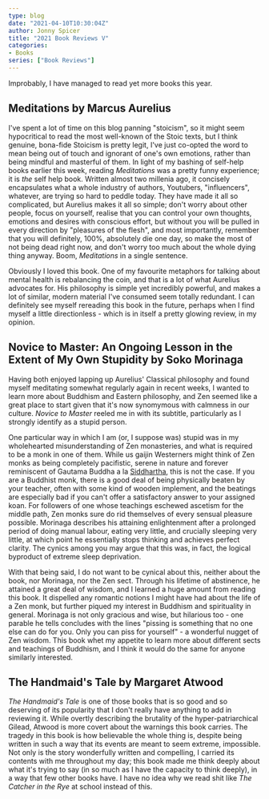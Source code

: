 ```yaml
---
type: blog
date: "2021-04-10T10:30:04Z"
author: Jonny Spicer
title: "2021 Book Reviews V"
categories:
- Books
series: ["Book Reviews"]
---
```

Improbably, I have managed to read yet more books this year.

## Meditations by Marcus Aurelius

I've spent a lot of time on this blog panning "stoicism", so it might seem hypocritical to read the most well-known of the Stoic texts, but I think genuine, bona-fide Stoicism is
pretty legit, I've just co-opted the word to mean being out of touch and ignorant of one's own emotions, rather than being mindful and masterful of them. In light of my bashing of
self-help books earlier this week, reading *Meditations* was a pretty funny experience; it is *the* self help book. Written almost two millenia ago, it concisely encapsulates what a
whole industry of authors, Youtubers, "influencers", whatever, are trying so hard to peddle today. They have made it all so complicated, but Aurelius makes it all so simple; don't
worry about other people, focus on yourself, realise that you can control your own thoughts, emotions and desires with conscious effort, but without you will be pulled in every
direction by "pleasures of the flesh", and most importantly, remember that you will definitely, 100%, absolutely die one day, so make the most of not being dead right now, and don't
worry too much about the whole dying thing anyway. Boom, *Meditations* in a single sentence.

Obviously I loved this book. One of my favourite metaphors for talking about mental health is rebalancing the coin, and that is a lot of what Aurelius advocates for. His philosophy
is simple yet incredibly powerful, and makes a lot of similar, modern material I've consumed seem totally redundant. I can definitely see myself rereading this book in the future,
perhaps when I find myself a little directionless - which is in itself a pretty glowing review, in my opinion.

## Novice to Master: An Ongoing Lesson in the Extent of My Own Stupidity by Soko Morinaga

Having both enjoyed lapping up Aurelius' Classical philosophy and found myself meditating somewhat regularly again in recent weeks, I wanted to learn more about Buddhism and Eastern
philosophy, and Zen seemed like a great place to start given that it's now synomymous with calmness in our culture. *Novice to Master* reeled me in with its subtitle, particularly as
I strongly identify as a stupid person.

One particular way in which I am (or, I suppose was) stupid was in my wholehearted misunderstanding of Zen monasteries, and what is required to be a monk in one of them. While us
gaijin Westerners might think of Zen monks as being completely pacifistic, serene in nature and forever reminiscent of Gautama Buddha a la [Siddhartha,](/blog/2021-book-reviews-ii/)
this is not the case. If you are a Buddhist monk, there is a good deal of being physically beaten by your teacher, often with some kind of wooden implement, and the beatings are
especially bad if you can't offer a satisfactory answer to your assigned koan. For followers of one whose teachings eschewed ascetism for the middle path, Zen monks sure do rid
themselves of every sensual pleasure possible. Morinaga describes his attaining enlightenment after a prolonged period of doing manual labour, eating very little, and crucially
sleeping very little, at which point he essentially stops thinking and achieves perfect clarity. The cynics among you may argue that this was, in fact, the logical byproduct of
extreme sleep deprivation.

With that being said, I do not want to be cynical about this, neither about the book, nor Morinaga, nor the Zen sect. Through his lifetime of abstinence, he attained a great deal of
wisdom, and I learned a huge amount from reading this book. It dispelled any romantic notions I might have had about the life of a Zen monk, but further piqued my interest in Buddhism
and spirituality in general. Morinaga is not only gracious and wise, but hilarious too - one parable he tells concludes with the lines "pissing is something that no one else can do
for you. Only you can piss for yourself" - a wonderful nugget of Zen wisdom. This book whet my appetite to learn more about different sects and teachings of Buddhism, and I think it
would do the same for anyone similarly interested.

## The Handmaid's Tale by Margaret Atwood

*The Handmaid's Tale* is one of those books that is so good and so deserving of its popularity that I don't really have anything to add in reviewing it. While overtly describing the
brutality of the hyper-patriarchical Gilead, Atwood is more covert about the warnings this book carries. The tragedy in this book is how believable the whole thing is, despite being
written in such a way that its events are meant to seem extreme, impossible. Not only is the story wonderfully written and compelling, I carried its contents with me throughout my
day; this book made me think deeply about what it's trying to say (in so much as I have the capacity to think deeply), in a way that few other books have. I have no idea why we read
shit like *The Catcher in the Rye* at school instead of this.
